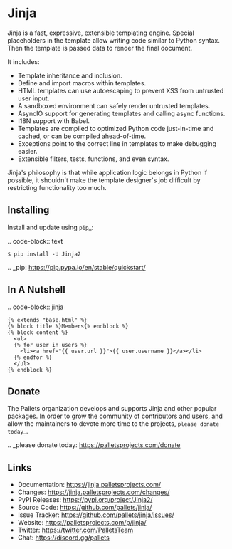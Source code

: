 Jinja
=====

Jinja is a fast, expressive, extensible templating engine. Special
placeholders in the template allow writing code similar to Python
syntax. Then the template is passed data to render the final document.

It includes:

-   Template inheritance and inclusion.
-   Define and import macros within templates.
-   HTML templates can use autoescaping to prevent XSS from untrusted
    user input.
-   A sandboxed environment can safely render untrusted templates.
-   AsyncIO support for generating templates and calling async
    functions.
-   I18N support with Babel.
-   Templates are compiled to optimized Python code just-in-time and
    cached, or can be compiled ahead-of-time.
-   Exceptions point to the correct line in templates to make debugging
    easier.
-   Extensible filters, tests, functions, and even syntax.

Jinja's philosophy is that while application logic belongs in Python if
possible, it shouldn't make the template designer's job difficult by
restricting functionality too much.


Installing
----------

Install and update using `pip`_:

.. code-block:: text

    $ pip install -U Jinja2

.. _pip: https://pip.pypa.io/en/stable/quickstart/


In A Nutshell
-------------

.. code-block:: jinja

    {% extends "base.html" %}
    {% block title %}Members{% endblock %}
    {% block content %}
      <ul>
      {% for user in users %}
        <li><a href="{{ user.url }}">{{ user.username }}</a></li>
      {% endfor %}
      </ul>
    {% endblock %}


Donate
------

The Pallets organization develops and supports Jinja and other popular
packages. In order to grow the community of contributors and users, and
allow the maintainers to devote more time to the projects, `please
donate today`_.

.. _please donate today: https://palletsprojects.com/donate


Links
-----

-   Documentation: https://jinja.palletsprojects.com/
-   Changes: https://jinja.palletsprojects.com/changes/
-   PyPI Releases: https://pypi.org/project/Jinja2/
-   Source Code: https://github.com/pallets/jinja/
-   Issue Tracker: https://github.com/pallets/jinja/issues/
-   Website: https://palletsprojects.com/p/jinja/
-   Twitter: https://twitter.com/PalletsTeam
-   Chat: https://discord.gg/pallets
